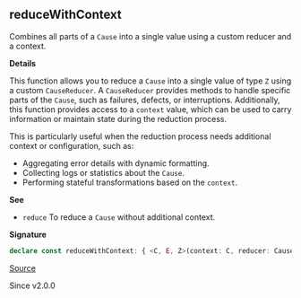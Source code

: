 ## reduceWithContext

Combines all parts of a `Cause` into a single value using a custom reducer
and a context.

**Details**

This function allows you to reduce a `Cause` into a single value of type `Z`
using a custom `CauseReducer`. A `CauseReducer` provides methods to handle
specific parts of the `Cause`, such as failures, defects, or interruptions.
Additionally, this function provides access to a `context` value, which can
be used to carry information or maintain state during the reduction process.

This is particularly useful when the reduction process needs additional
context or configuration, such as:
- Aggregating error details with dynamic formatting.
- Collecting logs or statistics about the `Cause`.
- Performing stateful transformations based on the `context`.

**See**

- `reduce` To reduce a `Cause` without additional context.

**Signature**

```ts
declare const reduceWithContext: { <C, E, Z>(context: C, reducer: CauseReducer<C, E, Z>): (self: Cause<E>) => Z; <C, E, Z>(self: Cause<E>, context: C, reducer: CauseReducer<C, E, Z>): Z; }
```

[Source](https://github.com/Effect-TS/effect/tree/main/packages/effect/src/Cause.ts#L1308)

Since v2.0.0